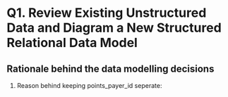 # Q1. Review Existing Unstructured Data and Diagram a New Structured Relational Data Model

## Rationale behind the data modelling decisions

1. Reason behind keeping points_payer_id seperate:
